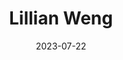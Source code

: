 ---
title: Lillian Weng
link : https://lilianweng.github.io/
tags: ["personal site", "computer science"]
date: 2023-07-22
---